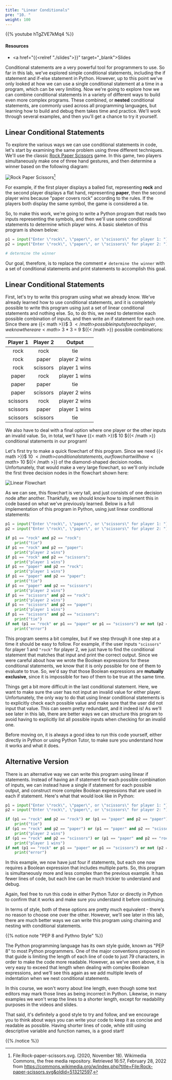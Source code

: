 ```yaml
---
title: "Linear Conditionals"
pre: "10. "
weight: 100
---
```


{{% youtube hTgZVE7kMq4 %}}

#### Resources

* <a href="{{<relref "./slides">}}" target="_blank">Slides</a>

Conditional statements are a very powerful tool for programmers to use. So far in this lab, we've explored simple conditional statements, including the if statement and if-else statement in Python. However, up to this point we've only looked at how we can use a single conditional statement at a time in a program, which can be very limiting. Now we're going to explore how we can combine conditional statements in a variety of different ways to build even more complex programs. These combined, or **nested** conditional statements, are commonly used across all programming languages, but learning how to build and debug them takes time and practice. We'll work through several examples, and then you'll get a chance to try it yourself.

## Linear Conditional Statements

To explore the various ways we can use conditional statements in code, let's start by examining the same problem using three different techniques. We'll use the classic [Rock Paper Scissors](https://en.wikipedia.org/wiki/Rock_paper_scissors) game. In this game, two players simultaneously make one of three hand gestures, and then determine a winner based on the following diagram:

![Rock Paper Scissors](/images/04/rps.svg?classes=border,shadow)[^1]

[^1]: File:Rock-paper-scissors.svg. (2020, November 18). Wikimedia Commons, the free media repository. Retrieved 16:57, February 28, 2022 from https://commons.wikimedia.org/w/index.php?title=File:Rock-paper-scissors.svg&oldid=513212597.

For example, if the first player displays a balled fist, representing **rock** and the second player displays a flat hand, representing **paper**, then the second player wins because "paper covers rock" according to the rules. If the players both display the same symbol, the game is considered a tie.

So, to make this work, we're going to write a Python program that reads two inputs representing the symbols, and then we'll use some conditional statements to determine which player wins. A basic skeleton of this program is shown below:

```python
p1 = input("Enter \"rock\", \"paper\", or \"scissors\" for player 1: ")
p2 = input("Enter \"rock\", \"paper\", or \"scissors\" for player 2: ")

# determine the winner

```

Our goal, therefore, is to replace the comment `# determine the winner` with a set of conditional statements and print statements to accomplish this goal.

## Linear Conditional Statements

First, let's try to write this program using what we already know. We've already learned how to use conditional statements, and it is completely possible to write this program using just a set of linear conditional statements and nothing else. So, to do this, we need to determine each possible combination of inputs, and then write an if statement for each one. Since there are {{< math >}}$ 3 ${{< /math >}} possible inputs for each player, we know there are {{< math >}}$ 3 * 3 = 9 ${{< /math >}} possible combinations:

| Player 1 | Player 2 | Output|
|:--------:|:--------:|:-----:|
| rock | rock | tie |
| rock | paper | player 2 wins |
| rock | scissors | player 1 wins |
| paper | rock | player 1 wins |
| paper | paper | tie |
| paper | scissors | player 2 wins |
| scissors | rock | player 2 wins |
| scissors | paper | player 1 wins |
| scissors | scissors | tie |

We also have to deal with a final option where one player or the other inputs an invalid value. So, in total, we'll have {{< math >}}$ 10 ${{< /math >}} conditional statements in our program! 

Let's first try to make a quick flowchart of this program. Since we need {{< math >}}$ 10 ${{< /math >}} conditional statements, our flowchart will have {{< math >}}$ 10 ${{< /math >}} of the diamond-shaped decision nodes. Unfortunately, that would make a very large flowchart, so we'll only include the first three decision nodes in the flowchart shown here:

![Linear Flowchart](/images/04/linear.svg?classes=border,shadow)

As we can see, this flowchart is very tall, and just consists of one decision node after another. Thankfully, we should know how to implement this in code based on what we've previously learned. Below is a full implementation of this program in Python, using just linear conditional statements:

```python
p1 = input("Enter \"rock\", \"paper\", or \"scissors\" for player 1: ")
p2 = input("Enter \"rock\", \"paper\", or \"scissors\" for player 2: ")

if p1 == "rock" and p2 == "rock":
    print("tie")
if p1 == "rock" and p2 == "paper":
    print("player 2 wins")
if p1 == "rock" and p2 == "scissors":
    print("player 1 wins")
if p1 == "paper" and p2 == "rock":
    print("player 1 wins")
if p1 == "paper" and p2 == "paper":
    print("tie")
if p1 == "paper" and p2 == "scissors":
    print("player 2 wins")
if p1 == "scissors" and p2 == "rock":
    print("player 2 wins")
if p1 == "scissors" and p2 == "paper":
    print("player 1 wins")
if p1 == "scissors" and p2 == "scissors":
    print("tie")
if not (p1 == "rock" or p1 == "paper" or p1 == "scissors") or not (p2 == "rock" or p2 == "paper" or p2 == "scissors"):
    print("error")
```

This program seems a bit complex, but if we step through it one step at a time it should be easy to follow. For example, if the user inputs `"scissors"` for player 1 and `"rock"` for player 2, we just have to find the conditional statement that matches that input and print the correct output. Since we were careful about how we wrote the Boolean expressions for these conditional statements, we know that it is only possible for one of them to evaluate to true. So, we'd say that those Boolean expressions are **mutually exclusive**, since it is impossible for two of them to be true at the same time.

Things get a bit more difficult in the last conditional statement. Here, we want to make sure the user has not input an invalid value for either player. Unfortunately, the only way to do that using linear conditional statements is to explicitly check each possible value and make sure that the user did not input that value. This can seem pretty redundant, and it indeed is! As we'll see later in this lab, there are better ways we can structure this program to avoid having to explicitly list all possible inputs when checking for an invalid one.

Before moving on, it is always a good idea to run this code yourself, either directly in Python or using Python Tutor, to make sure you understand how it works and what it does. 

## Alternative Version

There is an alternative way we can write this program using linear if statements. Instead of having an if statement for each possible combination of inputs, we can instead have a single if statement for each possible output, and construct more complex Boolean expressions that are used in each if statement. Here's what that would look like in Python:

```python
p1 = input("Enter \"rock\", \"paper\", or \"scissors\" for player 1: ")
p2 = input("Enter \"rock\", \"paper\", or \"scissors\" for player 2: ")

if (p1 == "rock" and p2 == "rock") or (p1 == "paper" and p2 == "paper") or (p1 == "scissors" and p2 == "scissors"):
    print("tie")
if (p1 == "rock" and p2 == "paper") or (p1 == "paper" and p2 == "scissors") or (p1 == "scissors" and p2 == "rock"):
    print("player 2 wins")
if (p1 == "rock" and p2 == "scissors") or (p1 == "paper" and p2 == "rock") or (p1 == "scissors" and p2 == "paper"):
    print("player 1 wins")
if not (p1 == "rock" or p1 == "paper" or p1 == "scissors") or not (p2 == "rock" or p2 == "paper" or p2 == "scissors"):
    print("error")
```

In this example, we now have just four if statements, but each one now requires a Boolean expression that includes multiple parts. So, this program is simultaneously more and less complex than the previous example. It has fewer lines of code, but each line can be much trickier to understand and debug.

Again, feel free to run this code in either Python Tutor or directly in Python to confirm that it works and make sure you understand it before continuing. 

In terms of style, both of these options are pretty much equivalent - there's no reason to choose one over the other. However, we'll see later in this lab, there are much better ways we can write this program using chaining and nesting with conditional statements.

{{% notice note "PEP 8 and Pythno Style" %}}

The Python programming language has its own style guide, known as "PEP 8" to most Python programmers. One of the major conventions proposed in that guide is limiting the length of each line of code to just 79 characters, in order to make the code more readable. However, as we've seen above, it is very easy to exceed that length when dealing with complex Boolean expressions, and we'll see this again as we add multiple levels of indentation when we nest conditional statements.

In this course, we won't worry about line length, even though some text editors may mark those lines as being incorrect in Python. Likewise, in many examples we won't wrap the lines to a shorter length, except for readability purposes in the videos and slides.

That said, it's definitely a good style to try and follow, and we encourage you to think about ways you can write your code to keep it as concise and readable as possible. Having shorter lines of code, while still using descriptive variable and function names, is a good start!

{{% /notice %}}